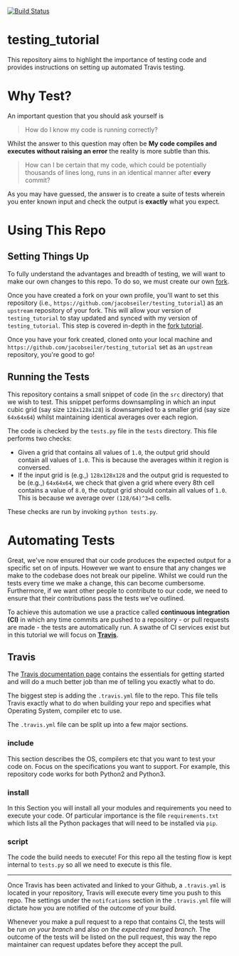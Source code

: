 [![Build Status](https://travis-ci.org/jacobseiler/testing_tutorial.svg?branch=master)](https://travis-ci.org/jacobseiler/testing_tutorial)

# testing_tutorial

This repository aims to highlight the importance of testing code and provides instructions on setting up automated Travis testing.

# Why Test?

An important question that you should ask yourself is 

> How do I know my code is running correctly? 

Whilst the answer to this question may often be **My code compiles and executes without raising an error** the reality is more subtle than this.  

> How can I be certain that my code, which could be potentially thousands of lines long, runs in an identical manner after **every** commit?

As you may have guessed, the answer is to create a suite of tests wherein you enter known input and check the output is **exactly** what you expect.

# Using This Repo

## Setting Things Up

To fully understand the advantages and breadth of testing, we will want to make our own changes to this repo.  To do so, we must create our own [fork](https://help.github.com/articles/fork-a-repo/).  

Once you have created a fork on your own profile, you'll want to set this repository (i.e., `https://github.com/jacobseiler/testing_tutorial`) as an `upstream` repository of your fork.  This will allow your version of `testing_tutorial` to stay updated and synced with my version of `testing_tutorial`.  This step is covered in-depth in the [fork tutorial](https://help.github.com/articles/fork-a-repo/#keep-your-fork-synced).

Once you have your fork created, cloned onto your local machine and `https://github.com/jacobseiler/testing_tutorial` set as an `upstream` repository, you're good to go! 

## Running the Tests 

This repository contains a small snippet of code (in the `src` directory) that we wish to test.  This snippet performs downsampling in which an input cubic grid (say size `128x128x128`) is downsampled to a smaller grid (say size `64x64x64`) whilst maintaining identical averages over each region.

The code is checked by the `tests.py` file in the `tests` directory.  This file performs two checks:
* Given a grid that contains all values of `1.0`, the output grid should contain all values of `1.0`. This is because the averages within it region is conversed.
* If the input grid is (e.g.,) `128x128x128` and the output grid is requested to be (e.g.,) `64x64x64`, we check that given a grid where every 8th cell contains a value of `8.0`, the output grid should contain all values of `1.0`.  This is because we average over `(128/64)^3=8` cells. 

These checks are run by invoking `python tests.py`.

# Automating Tests

Great, we've now ensured that our code produces the expected output for a specific set on of inputs.  However we want to ensure that any changes we make to the codebase does not break our pipeline.  Whilst we could run the tests every time we make a change, this can become cumbersome.  Furthermore, if we want other people to contribute to our code, we need to ensure that their contributions pass the tests we've outlined.

To achieve this automation we use a practice called **continuous integration (CI)** in which any time commits are pushed to a repository - or pull requests are made - the tests are automatically run.  A swathe of CI services exist but in this tutorial we will focus on [**Travis**](https://travis-ci.com/). 

## Travis

The [Travis documentation page](https://docs.travis-ci.com/user/getting-started/) contains the essentials for getting started and will do a much better job than me of telling you exactly what to do. 

The biggest step is adding the `.travis.yml` file to the repo. This file tells
Travis exactly what to do when building your repo and specifies what Operating
System, compiler etc to use. 

The `.travis.yml` file can be split up into a few major sections. 

### include

This section describes the OS, compilers etc that you want to test your code
on.   Focus on the specifications you want to support.  For example, this
repository code works for both Python2 and Python3. 

### install

In this Section you will install all your modules and requirements you need to
execute your code.  Of particular importance is the file `requirements.txt`
which lists all the Python packages that will need to be installed via `pip`.

### script

The code the build needs to execute!  For this repo all the testing flow is
kept internal to `tests.py` so all we need to execute is this file.

---

Once Travis has been activated and linked to your Github, a `.travis.yml` is
located in your repository, Travis will execute every time you push to this
repo.  The settings under the `notifcations` section in the `.travis.yml` file
will dictate how you are notified of the outcome of your build.

Whenever you make a pull request to a repo that contains CI, the tests will be
run *on your branch* and also *on the expected merged branch*.  The outcome of
the tests will be listed on the pull request, this way the repo maintainer can
request updates before they accept the pull.

